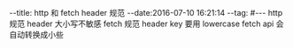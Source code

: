 --title: http 和 fetch header 规范
--date:2016-07-10 16:21:14
--tag:
#---
http 规范 header 大小写不敏感
fetch 规范 header key 要用 lowercase
fetch api 会自动转换成小些
